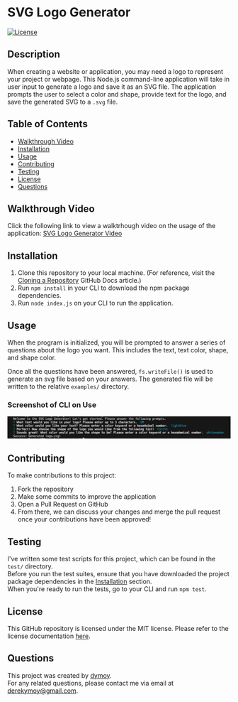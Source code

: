# SVG Logo Generator  
[![License](https://img.shields.io/badge/License-MIT-yellow.svg)](https://opensource.org/licenses/MIT)

## Description 
When creating a website or application, you may need a logo to represent your project or webpage. This Node.js command-line application will take in user input to generate a logo and save it as an SVG file. The application prompts the user to select a color and shape, provide text for the logo, and save the generated SVG to a `.svg` file.

## Table of Contents 
- [Walkthrough Video](#walkthrough-video)
- [Installation](#installation)
- [Usage](#usage)
- [Contributing](#contributing)
- [Testing](#testing)
- [License](#license)
- [Questions](#questions)

## Walkthrough Video 
Click the following link to view a walktrhough video on the usage of the application: [SVG Logo Generator Video](https://drive.google.com/file/d/13JhJsfkH9xm004z9TQHjxntQE2g7D15-/view)  

## Installation 
1. Clone this repository to your local machine. (For reference, visit the [Cloning a Repository](https://docs.github.com/en/repositories/creating-and-managing-repositories/cloning-a-repository) GitHub Docs article.)
2. Run `npm install` in your CLI to download the npm package dependencies. 
3. Run `node index.js` on your CLI to run the application.

## Usage 
When the program is initialized, you will be prompted to answer a series of questions about the logo you want. This includes the text, text color, shape, and shape color.  
  
Once all the questions have been answered, `fs.writeFile()` is used to generate an svg file based on your answers. The generated file will be written to the relative `examples/` directory.  
  
### Screenshot of CLI on Use 
!["Screenshot of CLI"](./examples/SVG_Generator_CLI.png)

## Contributing
To make contributions to this project:  
1. Fork the repository  
2. Make some commits to improve the application
3. Open a Pull Request on GitHub
4. From there, we can discuss your changes and merge the pull request once your contributions have been approved!

## Testing 
I've written some test scripts for this project, which can be found in the `test/` directory.  
Before you run the test suites, ensure that you have downloaded the project package dependencies in the [Installation](#installation) section.  
When you're ready to run the tests, go to your CLI and run `npm test`.

## License 
This GitHub repository is licensed under the MIT license. Please refer to the license documentation [here](https://opensource.org/licenses/MIT).

## Questions
This project was created by [dymoy](https://github.com/dymoy).  
For any related questions, please contact me via email at <derekymoy@gmail.com>.
